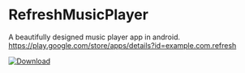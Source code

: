 # RefreshMusicPlayer
A beautifully designed music player app in android.   https://play.google.com/store/apps/details?id=example.com.refresh

[![Download](https://github.com/devendrakushwah/Refresh-Music-Player/blob/master/screens/gp.png)](https://play.google.com/store/apps/details?id=example.com.refresh)
